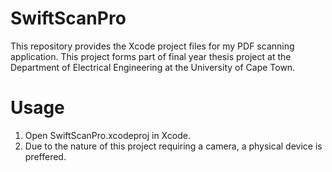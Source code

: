 # SwiftScanPro
This repository provides the Xcode project files for my PDF scanning application. This project forms part of final year thesis project at the Department of Electrical Engineering at the University of Cape Town.
# Usage
1. Open SwiftScanPro.xcodeproj in Xcode.
2. Due to the nature of this project requiring a camera, a physical device is preffered. 
